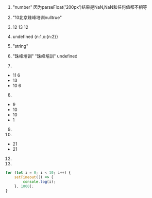 1. "number" 因为parseFloat('200px')结果是NaN,NaN和任何值都不相等

2. "10北京珠峰培训nulltrue"

3. 12  13  12

4. undefined {n:1,x:{n:2}}

5. "string"

6. "珠峰培训" "珠峰培训" undefined

7. 
- 11  6
- 13
- 10  6

8. 
- 9 
- 10
- 10
- 1

9. 

10. 
- 21
- 21


12. 


13. 

```javascript
for (let i = 0; i < 10; i++) {
    setTimeout(() => {
        console.log(i);
    }, 1000);
}
```